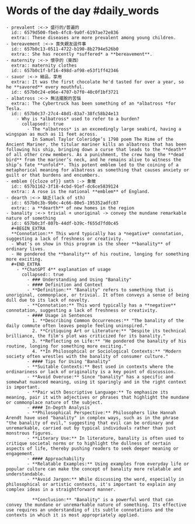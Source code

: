 # Words of the day #daily_words
	- prevalent :<-> 盛行的/普遍的
	  id:: 6579d500-fbeb-4fc8-9a0f-6197ae72e836
	  extra:: These diseases are more prevalent among young children.
	- bereavement :<-> 喪失親友這件事
	  id:: 657b0c13-0511-4722-b190-8b2794e526b0
	  extra:: She has recently *suffered* a **bereavement**.
	- maternity :<-> 懷孕的（東西） 
	  extra:: maternity clothes
	  id:: 657b0c1f-bf16-498d-af98-e53f1ff42346
	- savor :<-> 細品，享用
	  extra:: It was the first chocolate he'd tasted for over a year, so he **savored** every mouthful.
	  id:: 657b0c24-e96e-4707-b7f0-40c0f1bf3721
	- albatross :<-> 無法擺脫的苦惱
	  extra:: The Cybertruck has been something of an *albatross *for Tesla.
	  id:: 657b0c37-27c4-48d1-83a7-38fc58b24e13
		- Why is *albatross* used to refer to a burden?
		  collapsed:: true
			- The *albatross* is an exceedingly large seabird, having a wingspan as much as 11 feet across.
			  In Samuel Taylor Coleridge’s 1798 poem The Rime of the Ancient Mariner, the titular mariner kills an albatross that has been following his ship, bringing down a curse that leads to the **death** of all other crew members. As a punishment, the crew hang the **dead bird** from the mariner’s neck, and he remains alive to witness the ship’s fate **unfold**. This potent emblem led to the coining of a metaphorical meaning for albatross as something that causes anxiety or guilt or that burdens and encumbers.
	- emblem {{cloze of}} smth :-> 象徵
	  id:: 657b1162-3f18-4cbd-91ef-dc6ce5839124
	  extra:: A rose is the national **emblem** of England.
	- dearth :<-> 缺乏(lack of sth)
	  id:: 657b0c3b-9b0c-4c66-80e5-195352adfc87
	  extra:: a **dearth** of new homes in the region
	- banality :<-> trivial + unoriginal -> convey the mundane remarkable nature of something
	  id:: 657b0c3f-807b-44df-b39c-f655d7fd0c45
	  #+BEGIN_EXTRA
	  **Connotation:** This word typically has a *negative* connotation, suggesting a lack of freshness or creativity.
	  - What's on show in this program is the sheer **banality** of ordinary lives.
	  - He pondered the **banality** of his routine, longing for something more exciting.
	  #+END_EXTRA
		- **ChatGPT 4** explanation of usage
		  collapsed:: true
			- ### Understanding and Using "Banality"
			- #### Definition and Context
			- **Definition:** "Banality" refers to something that is unoriginal, commonplace, or trivial. It often conveys a sense of being dull due to its lack of novelty.
			- **Connotation:** This word typically has a **negative** connotation, suggesting a lack of freshness or creativity.
			- #### Usage in Sentences
			  1. **Describing Common Occurrences:** "The banality of the daily commute often leaves people feeling uninspired."
			  2. **Critiquing Art or Literature:** "Despite its technical brilliance, the film's plot was criticized for its banality."
			  3. **Reflecting on Life:** "He pondered the banality of his routine, longing for something more exciting."
			  4. **In Philosophical or Sociological Contexts:** "Modern society often wrestles with the banality of consumer culture."
			- #### Tips for Using "Banality"
			- **Suitable Contexts:** Best used in contexts where the ordinariness or lack of originality is a key point of discussion.
			- **Avoid Overuse:** Since "banality" has a specific and somewhat nuanced meaning, using it sparingly and in the right context is important.
			- **Pair with Descriptive Language:** To emphasize its meaning, pair it with adjectives or phrases that highlight the mundane or commonplace nature of the subject.
			- #### In-Depth Analysis
			- **Philosophical Perspective:** Philosophers like Hannah Arendt have used "banality" in complex ways, such as in the phrase "the banality of evil," suggesting that evil can be ordinary and unremarkable, carried out by typical individuals rather than just monstrous figures.
			- **Literary Use:** In literature, banality is often used to critique societal norms or to highlight the dullness of certain aspects of life, thereby pushing readers to seek deeper meaning or engagement.
			- #### Approachability
			- **Relatable Examples:** Using examples from everyday life or popular culture can make the concept of banality more relatable and understandable.
			- **Avoid Jargon:** While discussing the word, especially in philosophical or artistic contexts, it's important to explain any complex ideas in a straightforward manner.
			  
			  **Conclusion:** "Banality" is a powerful word that can convey the mundane or unremarkable nature of something. Its effective use requires an understanding of its subtle connotations and the contexts in which it is most appropriately applied.